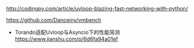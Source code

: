 http://codingpy.com/article/uvloop-blazing-fast-networking-with-python/



https://github.com/Danceiny/vmbench



-  Torando适配Uvloop与Asyncio下的性能简测 https://www.jianshu.com/p/6d6fa94a01ef

